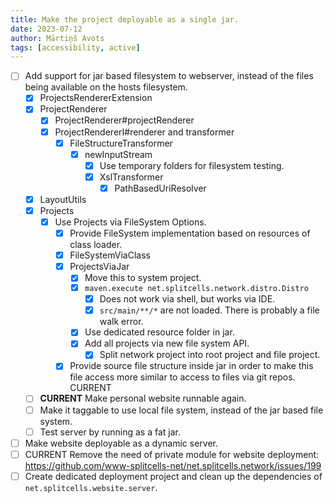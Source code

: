 ```yaml
---
title: Make the project deployable as a single jar.
date: 2023-07-12
author: Mārtiņš Avots
tags: [accessibility, active]
---
```

* [ ] Add support for jar based filesystem to webserver,
  instead of the files being available on the hosts filesystem.
    * [x] ProjectsRendererExtension
    * [x] ProjectRenderer
      * [x] ProjectRenderer#projectRenderer
      * [x] ProjectRendererI#renderer and transformer
        * [x] FileStructureTransformer
          * [x] newInputStream
            * [x] Use temporary folders for filesystem testing.
            * [x] XslTransformer
              * [x] PathBasedUriResolver
    * [x] LayoutUtils 
    * [x] Projects
      * [x] Use Projects via FileSystem Options.
        * [x] Provide FileSystem implementation based on resources of class loader.
        * [x] FileSystemViaClass
        * [x] ProjectsViaJar
          * [x] Move this to system project.
          * [x] `maven.execute net.splitcells.network.distro.Distro`
            * [x] Does not work via shell, but works via IDE.
            * [x] `src/main/**/*` are not loaded. There is probably a file walk error.
          * [x] Use dedicated resource folder in jar.
          * [x] Add all projects via new file system API.
            * [x] Split network project into root project and file project.
        * [x] Provide source file structure inside jar in order to make this file access more similar to access
          to files via git repos. CURRENT
  * [ ] **CURRENT** Make personal website runnable again.
  * [ ] Make it taggable to use local file system, instead of the jar based file system.
  * [ ] Test server by running as a fat jar.
* [ ] Make website deployable as a dynamic server.
* [ ] CURRENT Remove the need of private module for website deployment: https://github.com/www-splitcells-net/net.splitcells.network/issues/199
* [ ] Create dedicated deployment project and clean up the dependencies of `net.splitcells.website.server`.